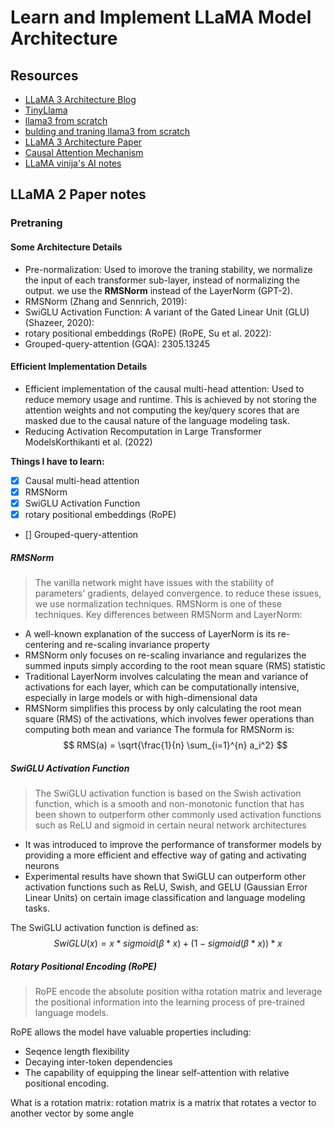 # Learn and Implement LLaMA Model Architecture

## Resources
- [LLaMA 3 Architecture Blog](https://medium.com/@vi.ai_/exploring-and-building-the-llama-3-architecture-a-deep-dive-into-components-coding-and-43d4097cfbbb)
- [TinyLlama](https://github.com/jzhang38/TinyLlama)
- [llama3 from scratch](https://github.com/naklecha/llama3-from-scratch)
- [bulding and traning llama3 from scratch](https://lightning.ai/fareedhassankhan12/studios/building-llama-3-from-scratch)
- [LLaMA 3 Architecture Paper](https://ai.meta.com/blog/meta-llama-3/)
- [Causal Attention Mechanism](https://snawarhussain.com/educational/llms/Causal-Attention-Mechanism-Pure-and-Simple/)
- [LLaMA vinija's AI notes](https://vinija.ai/models/LLaMA/)

## LLaMA 2 Paper notes
### Pretraning
#### Some Architecture Details
- Pre-normalization: Used to imorove the traning stability, we normalize the input of each transformer sub-layer, instead of normalizing the output. we use the **RMSNorm** instead of the LayerNorm (GPT-2).
- RMSNorm (Zhang and Sennrich, 2019):
- SwiGLU Activation Function: A variant of the Gated Linear Unit (GLU) (Shazeer, 2020): 
- rotary positional embeddings (RoPE) (RoPE, Su et al. 2022):
- Grouped-query-attention (GQA): 2305.13245

#### Efficient Implementation Details
- Efficient implementation of the causal multi-head attention: Used to reduce memory usage and runtime. This is achieved by not storing the attention weights and not computing the key/query scores that are masked due to the causal nature of the language modeling task.
- Reducing Activation Recomputation in Large Transformer ModelsKorthikanti et al. (2022)

**Things I have to learn:**
- [x] Causal multi-head attention
- [x] RMSNorm
- [x] SwiGLU Activation Function
- [x] rotary positional embeddings (RoPE)
- [] Grouped-query-attention

##### RMSNorm
> The vanilla network might have issues with the stability of parameters' gradients, delayed convergence. to reduce these issues, we use normalization techniques. RMSNorm is one of these techniques. 
Key differences between RMSNorm and LayerNorm:
- A well-known explanation of the success of LayerNorm is its re-centering and re-scaling invariance property
- RMSNorm only focuses on re-scaling invariance and regularizes the summed inputs simply according to the root mean square (RMS) statistic
- Traditional LayerNorm involves calculating the mean and variance of activations for each layer, which can be computationally intensive, especially in large models or with high-dimensional data
- RMSNorm simplifies this process by only calculating the root mean square (RMS) of the activations, which involves fewer operations than computing both mean and variance
The formula for RMSNorm is:
$$ RMS(a) = \sqrt{\frac{1}{n} \sum_{i=1}^{n} a_i^2} $$

##### SwiGLU Activation Function
> The SwiGLU activation function is based on the Swish activation function, which is a smooth and non-monotonic function that has been shown to outperform other commonly used activation functions such as ReLU and sigmoid in certain neural network architectures

- It was introduced to improve the performance of transformer models by providing a more efficient and effective way of gating and activating neurons
- Experimental results have shown that SwiGLU can outperform other activation functions such as ReLU, Swish, and GELU (Gaussian Error Linear Units) on certain image classification and language modeling tasks.

The SwiGLU activation function is defined as:
$$ SwiGLU(x) = x * sigmoid(\beta * x) + (1- sigmoid(\beta * x)) * x$$

##### Rotary Positional Encoding (RoPE)
> RoPE encode the absolute position witha rotation matrix and leverage the positional information into the learning process of pre-trained language models.

RoPE allows the model have valuable properties including:
- Seqence length flexibility
- Decaying inter-token dependencies
- The capability of equipping the linear self-attention with relative positional encoding.

What is a rotation matrix: rotation matrix is a matrix that rotates a vector to another vector by some angle

